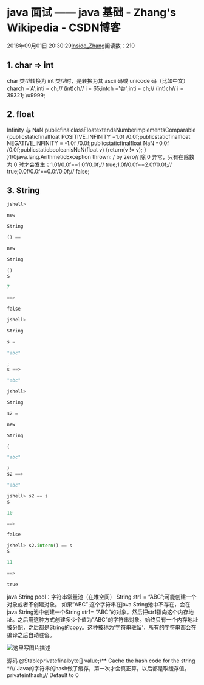 
# java 面试 —— java 基础 - Zhang's Wikipedia - CSDN博客


2018年09月01日 20:30:29[Inside_Zhang](https://me.csdn.net/lanchunhui)阅读数：210



## 1. char => int
char 类型转换为 int 类型时，是转换为其 ascii 码或 unicode 码（比如中文）
charch ='A';inti = ch;// (int)ch// i = 65;intch ='香';inti = ch;// (int)ch// i = 39321;   \u9999;
## 2. float
Infinity 与 NaN
publicfinalclassFloatextendsNumberimplementsComparable<Float> {publicstaticfinalfloat POSITIVE_INFINITY =1.0f /0.0f;publicstaticfinalfloat NEGATIVE_INFINITY = -1.0f /0.0f;publicstaticfinalfloat NaN =0.0f /0.0f;publicstaticbooleanisNaN(float v) {return(v != v);
    }
}1/0java.lang.ArithmeticException thrown: / by zero// 除 0 异常，只有在除数为 0 时才会发生；1.0f/0.0f==1.0f/0.0f;// true;1.0f/0.0f==2.0f/0.0f;// true;0.0f/0.0f==0.0f/0.0f;// false;
## 3. String
```python
jshell>
```
```python
new
```
```python
String
```
```python
() ==
```
```python
new
```
```python
String
```
```python
()
$
```
```python
7
```
```python
==>
```
```python
false
```
```python
jshell>
```
```python
String
```
```python
s =
```
```python
"abc"
```
```python
;
s ==>
```
```python
"abc"
```
```python
jshell>
```
```python
String
```
```python
s2 =
```
```python
new
```
```python
String
```
```python
(
```
```python
"abc"
```
```python
)
s2 ==>
```
```python
"abc"
```
```python
jshell> s2 == s
$
```
```python
10
```
```python
==>
```
```python
false
```
```python
jshell> s2.intern() == s
$
```
```python
11
```
```python
==>
```
```python
true
```
java String pool：字符串常量池（在堆空间）
String str1 = “ABC”;可能创建一个对象或者不创建对象。
如果”ABC” 这个字符串在java String池中不存在，会在java String池中创建一个String str1= “ABC”的对象。然后把str1指向这个内存地址。之后用这种方式创建多少个值为”ABC”的字符串对象。始终只有一个内存地址被分配，之后都是String的copy。这种被称为‘字符串驻留’，所有的字符串都会在编译之后自动驻留。

![这里写图片描述](https://img-blog.csdn.net/2018090120393214?watermark/2/text/aHR0cHM6Ly9ibG9nLmNzZG4ubmV0L2xhbmNodW5odWk=/font/5a6L5L2T/fontsize/400/fill/I0JBQkFCMA==/dissolve/70)[](https://img-blog.csdn.net/2018090120393214?watermark/2/text/aHR0cHM6Ly9ibG9nLmNzZG4ubmV0L2xhbmNodW5odWk=/font/5a6L5L2T/fontsize/400/fill/I0JBQkFCMA==/dissolve/70)

源码
@Stableprivatefinalbyte[] value;/** Cache the hash code for the string */// Java的字符串的hash做了缓存，第一次才会真正算，以后都是取缓存值。privateinthash;// Default to 0

